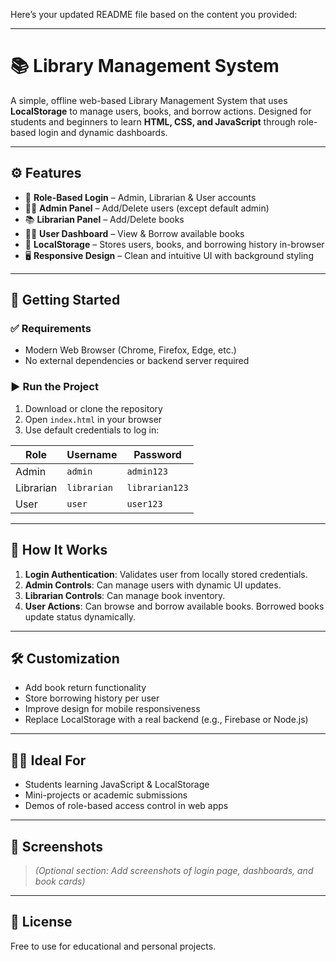 Here’s your updated README file based on the content you provided:

---

# 📚 Library Management System

A simple, offline web-based Library Management System that uses **LocalStorage** to manage users, books, and borrow actions. Designed for students and beginners to learn **HTML, CSS, and JavaScript** through role-based login and dynamic dashboards.

---

## ⚙️ Features

* 👑 **Role-Based Login** – Admin, Librarian & User accounts
* 🧑‍💼 **Admin Panel** – Add/Delete users (except default admin)
* 📚 **Librarian Panel** – Add/Delete books
* 🙋‍♂️ **User Dashboard** – View & Borrow available books
* 💾 **LocalStorage** – Stores users, books, and borrowing history in-browser
* 🖥️ **Responsive Design** – Clean and intuitive UI with background styling

---

## 🚀 Getting Started

### ✅ Requirements

* Modern Web Browser (Chrome, Firefox, Edge, etc.)
* No external dependencies or backend server required

### ▶️ Run the Project

1. Download or clone the repository
2. Open `index.html` in your browser
3. Use default credentials to log in:

| Role      | Username    | Password       |
| --------- | ----------- | -------------- |
| Admin     | `admin`     | `admin123`     |
| Librarian | `librarian` | `librarian123` |
| User      | `user`      | `user123`      |

---

## 🧪 How It Works

1. **Login Authentication**: Validates user from locally stored credentials.
2. **Admin Controls**: Can manage users with dynamic UI updates.
3. **Librarian Controls**: Can manage book inventory.
4. **User Actions**: Can browse and borrow available books. Borrowed books update status dynamically.

---

## 🛠️ Customization

* Add book return functionality
* Store borrowing history per user
* Improve design for mobile responsiveness
* Replace LocalStorage with a real backend (e.g., Firebase or Node.js)

---

## 👨‍💻 Ideal For

* Students learning JavaScript & LocalStorage
* Mini-projects or academic submissions
* Demos of role-based access control in web apps

---

## 🎨 Screenshots

> *(Optional section: Add screenshots of login page, dashboards, and book cards)*

---

## 📜 License

Free to use for educational and personal projects.
